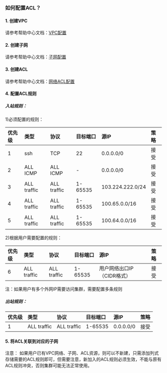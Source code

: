 ### 如何配置ACL？

#### 1. 创建VPC
请参考帮助中心文档：[VPC配置](/documentation/Networking/Virtual-Private-Cloud/Operation-Guide/VPC-Configuration.md)

#### 2. 创建子网
请参考帮助中心文档：[子网配置](/documentation/Networking/Virtual-Private-Cloud/Operation-Guide/Subnet-Configuration.md)

#### 3. 创建ACL
请参考帮助中心文档：[网络ACL配置](/documentation/Networking/Virtual-Private-Cloud/Operation-Guide/Network-ACL-Configuration.md)

#### 4. 配置ACL规则

##### 入站规则：
1)必须配置的规则：

优先级|类型|	协议|	目标端口|	源IP|	策略
:---|:---|:---|:---|:---|:---
1	|ssh	|TCP	|22	|0.0.0.0/0|	接受
2	|ALL ICMP|ALL ICMP	|-	|0.0.0.0/0|	接受
3	|ALL traffic|	ALL traffic	|1-65535	|103.224.222.0/24|	接受
4	|ALL traffic	|ALL traffic	|1-65535	|100.65.0.0/16	|接受
5	|ALL traffic	|ALL traffic	|1-65535	|100.64.0.0/16	|接受

2)根据用户需要配置的规则：

优先级|类型|	协议|	目标端口|	源IP|	策略
:---|:---|:---|:---|:---|:---
6	|ALL traffic|	ALL traffic	|1-65535	|用户网络出口IP（CIDR格式）|	接受

注：如果用户有多个外网IP需要访问集群，需要配置多条规则

##### 出站规则：
优先级|类型|	协议|	目标端口|	源IP|	策略
:---|:---|:---|:---|:---|:---
1	|ALL traffic|	ALL traffic	|1-65535	|0.0.0.0/0|	接受

#### 5. 将ACL关联到对应的子网

注意：
如果用户已有VPC网络、子网、ACL资源，则可以不新建，只需添加列式存储需要的ACL规则即可，但需要注意，新加入的ACL规则必须生效，不能与原有ACL规则冲突，否则集群可能无法正常使用。

